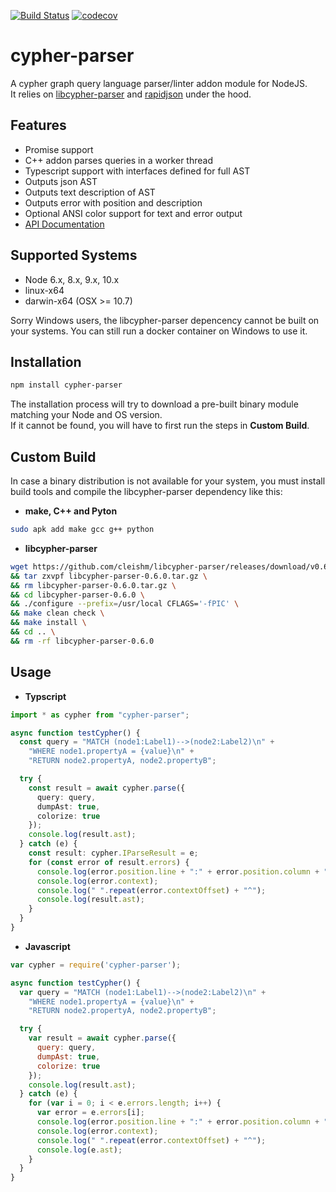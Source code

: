 [![Build Status](https://api.travis-ci.com/Loupi/node-cypher-parser.svg)](https://travis-ci.com/Loupi/node-cypher-parser)
[![codecov](https://codecov.io/gh/Loupi/node-cypher-parser/branch/master/graph/badge.svg)](https://codecov.io/gh/Loupi/node-cypher-parser)

# cypher-parser
A cypher graph query language parser/linter addon module for NodeJS.  
It relies on [libcypher-parser](https://github.com/cleishm/libcypher-parser) and [rapidjson](https://github.com/Tencent/rapidjson) under the hood.

## Features

* Promise support
* C++ addon parses queries in a worker thread
* Typescript support with interfaces defined for full AST
* Outputs json AST
* Outputs text description of AST
* Outputs error with position and description
* Optional ANSI color support for text and error output
* [API Documentation](https://rawgit.com/Loupi/node-cypher-parser/master/docs/index.html)

## Supported Systems
- Node 6.x, 8.x, 9.x, 10.x
- linux-x64
- darwin-x64 (OSX >= 10.7)

Sorry Windows users, the libcypher-parser depencency cannot be built on your systems.  You can still run a docker container on Windows to use it.

## Installation
```sh
npm install cypher-parser
```
The installation process will try to download a pre-built binary module matching your Node and OS version.  
If it cannot be found, you will have to first run the steps in **Custom Build**.

## Custom Build
In case a binary distribution is not available for your system, you must install build tools and compile the libcypher-parser dependency like this:

* **make, C++ and Pyton**
```sh
sudo apk add make gcc g++ python
```

* **libcypher-parser**
```sh
wget https://github.com/cleishm/libcypher-parser/releases/download/v0.6.0/libcypher-parser-0.6.0.tar.gz \
&& tar zxvpf libcypher-parser-0.6.0.tar.gz \
&& rm libcypher-parser-0.6.0.tar.gz \
&& cd libcypher-parser-0.6.0 \
&& ./configure --prefix=/usr/local CFLAGS='-fPIC' \
&& make clean check \
&& make install \
&& cd .. \
&& rm -rf libcypher-parser-0.6.0
```

## Usage
* **Typscript**
```typescript
import * as cypher from "cypher-parser";

async function testCypher() {
  const query = "MATCH (node1:Label1)-->(node2:Label2)\n" +
    "WHERE node1.propertyA = {value}\n" +
    "RETURN node2.propertyA, node2.propertyB";

  try {
    const result = await cypher.parse({
      query: query,
      dumpAst: true,
      colorize: true
    });
    console.log(result.ast);
  } catch (e) {
    const result: cypher.IParseResult = e;
    for (const error of result.errors) {
      console.log(error.position.line + ":" + error.position.column + ": " + error.message);
      console.log(error.context);
      console.log(" ".repeat(error.contextOffset) + "^");
      console.log(result.ast);
    }
  }
}
```

* **Javascript**
```Javascript
var cypher = require('cypher-parser');

async function testCypher() {
  var query = "MATCH (node1:Label1)-->(node2:Label2)\n" +
    "WHERE node1.propertyA = {value}\n" +
    "RETURN node2.propertyA, node2.propertyB";

  try {
    var result = await cypher.parse({
      query: query,
      dumpAst: true,
      colorize: true
    });
    console.log(result.ast);
  } catch (e) {
    for (var i = 0; i < e.errors.length; i++) {
      var error = e.errors[i];
      console.log(error.position.line + ":" + error.position.column + ": " + error.message);
      console.log(error.context);
      console.log(" ".repeat(error.contextOffset) + "^");
      console.log(e.ast);
    }
  }
}
```
